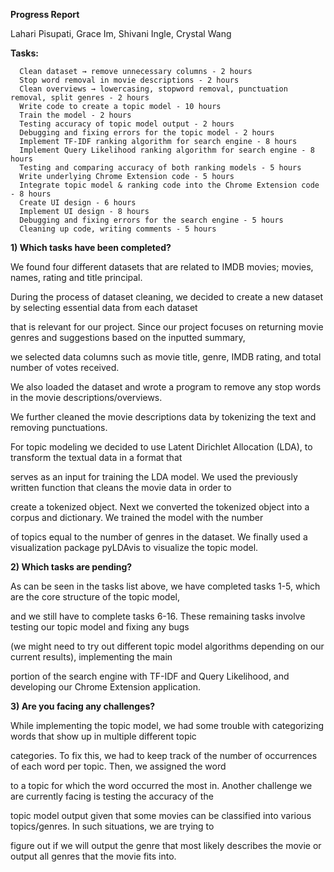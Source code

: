 
**Progress Report**

Lahari Pisupati, Grace Im, Shivani Ingle, Crystal Wang


**Tasks:** 
     
      Clean dataset → remove unnecessary columns - 2 hours
      Stop word removal in movie descriptions - 2 hours
      Clean overviews → lowercasing, stopword removal, punctuation removal, split genres - 2 hours
      Write code to create a topic model - 10 hours
      Train the model - 2 hours
      Testing accuracy of topic model output - 2 hours
      Debugging and fixing errors for the topic model - 2 hours
      Implement TF-IDF ranking algorithm for search engine - 8 hours
      Implement Query Likelihood ranking algorithm for search engine - 8 hours
      Testing and comparing accuracy of both ranking models - 5 hours
      Write underlying Chrome Extension code - 5 hours
      Integrate topic model & ranking code into the Chrome Extension code - 8 hours
      Create UI design - 6 hours
      Implement UI design - 8 hours
      Debugging and fixing errors for the search engine - 5 hours
      Cleaning up code, writing comments - 5 hours



 
**1) Which tasks have been completed?**

We found four different datasets that are related to IMDB movies; movies, names, rating and title principal. 

During the process of dataset cleaning, we decided to create a new dataset by selecting essential data from each dataset 

that is relevant for our project. Since our project focuses on returning movie genres and suggestions based on the inputted summary,

we selected data columns such as movie title, genre, IMDB rating, and total number of votes received. 

We also loaded the dataset and wrote a program to remove any stop words in the movie descriptions/overviews. 

We further cleaned the movie descriptions data by tokenizing the text and removing punctuations. 

For topic modeling we decided to use Latent Dirichlet Allocation (LDA), to transform the textual data in a format that 

serves as an input for training the LDA model. We used the previously written function that cleans the movie data in order to 

create a tokenized object. Next we converted the tokenized object into a corpus and dictionary. We trained the model with the number

of topics equal to the number of genres in the dataset. We finally used a visualization package pyLDAvis to visualize the topic model. 




**2) Which tasks are pending?**

As can be seen in the tasks list above, we have completed tasks 1-5, which are the core structure of the topic model, 

and we still have to complete tasks 6-16. These remaining tasks involve testing our topic model and fixing any bugs 

(we might need to try out different topic model algorithms depending on our current results), implementing the main 

portion of the search engine with TF-IDF and Query Likelihood, and developing our Chrome Extension application.  




**3) Are you facing any challenges?**

While implementing the topic model, we had some trouble with categorizing words that show up in multiple different topic 

categories. To fix this, we had to keep track of the number of occurrences of each word per topic. Then, we assigned the word 

to a topic for which the word occurred the most in. Another challenge we are currently facing is testing the accuracy of the 

topic model output given that some movies can be classified into various topics/genres. In such situations, we are trying to 

figure out if we will output the genre that most likely describes the movie or output all genres that the movie fits into. 




